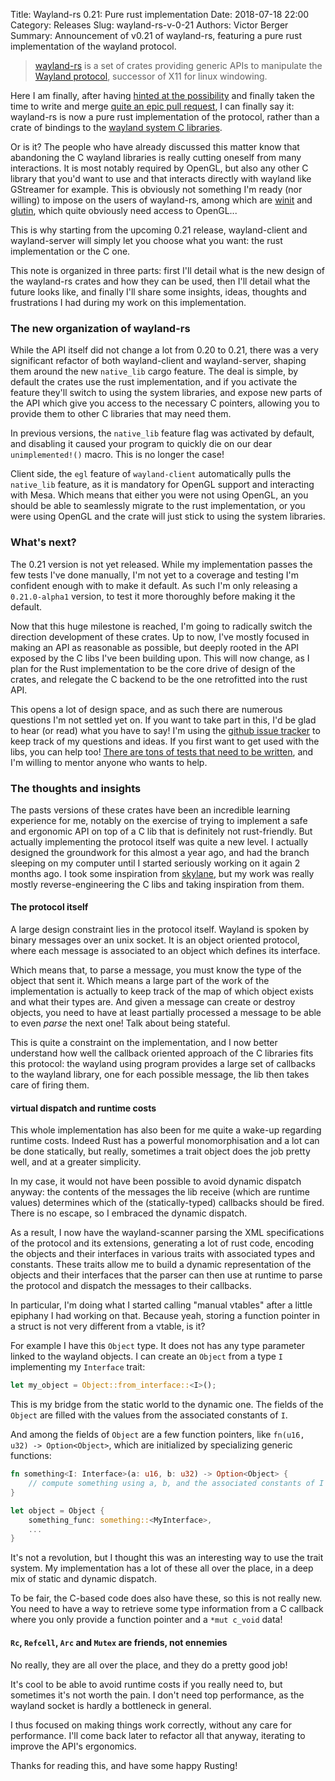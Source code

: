 Title: Wayland-rs 0.21: Pure rust implementation
Date: 2018-07-18 22:00
Category: Releases
Slug: wayland-rs-v-0-21
Authors: Victor Berger
Summary: Announcement of v0.21 of wayland-rs, featuring a pure rust implementation of the wayland protocol.

> [wayland-rs](https://github.com/Smithay/wayland-rs) is a set of crates providing generic APIs to
> manipulate the [Wayland protocol](https://en.wikipedia.org/wiki/Wayland_(display_server_protocol)), 
> successor of X11 for linux windowing.

Here I am finally, after having
[hinted at the possibility](https://github.com/Smithay/wayland-rs/pull/165) and finally taken the
time to write and merge [quite an epic pull request](https://github.com/Smithay/wayland-rs/pull/170),
I can finally say it: wayland-rs is now a pure rust implementation of the protocol, rather than a
crate of bindings to the [wayland system C libraries](https://gitlab.freedesktop.org/wayland/wayland).

Or is it? The people who have already discussed this matter know that abandoning the C wayland
libraries is really cutting oneself from many interactions. It is most notably required by OpenGL, but also
any other C library that you'd want to use and that interacts directly with wayland like GStreamer for
example. This is obviously not something I'm ready (nor willing) to impose on the users of wayland-rs,
among which are [winit](https://github.com/tomaka/winit) and [glutin](https://github.com/tomaka/glutin),
which quite  obviously need access to OpenGL...

This is why starting from the upcoming 0.21 release, wayland-client and wayland-server will simply let
you choose what you want: the rust implementation or the C one.

This note is organized in three parts: first I'll detail what is the new design of the wayland-rs 
crates and how they can be used, then I'll detail what the future looks like, and finally I'll share
some insights, ideas, thoughts and frustrations I had during my work on this implementation.

### The new organization of wayland-rs

While the API itself did not change a lot from 0.20 to 0.21, there was a very significant refactor
of both wayland-client and wayland-server, shaping them around the new `native_lib` cargo feature.
The deal is simple, by default the crates use the rust implementation, and if you activate the feature
they'll switch to using the system libraries, and expose new parts of the API which give you access
to the necessary C pointers, allowing you to provide them to other C libraries that may need them.

In previous versions, the `native_lib` feature flag was activated by default, and disabling it caused
your program to quickly die on our dear `unimplemented!()` macro. This is no longer the case!

Client side, the `egl` feature of `wayland-client` automatically pulls the `native_lib` feature, as
it is mandatory for OpenGL support and interacting with Mesa. Which means that either you were not
using OpenGL, an you should be able to seamlessly migrate to the rust implementation, or you were
using OpenGL and the crate will just stick to using the system libraries.

### What's next?

The 0.21 version is not yet released. While my implementation passes the few tests I've done manually,
I'm not yet to a coverage and testing I'm confident enough with to make it default. As such I'm only
releasing a `0.21.0-alpha1` version, to test it more thoroughly before making it the default.

Now that this huge milestone is reached, I'm going to radically switch the direction development of
these crates. Up to now, I've mostly focused in making an API as reasonable as possible, but deeply
rooted in the API exposed by the C libs I've been building upon. This will now change, as I plan for
the Rust implementation to be the core drive of design of the crates, and relegate the C backend to
be the one retrofitted into the rust API.

This opens a lot of design space, and as such there are numerous questions I'm not settled yet on.
If you want to take part in this, I'd be glad to hear (or read) what you have to say! I'm
using the [github issue tracker](https://github.com/Smithay/wayland-rs/issues) to keep track of my
questions and ideas. If you first want to get used with the libs, you can help too!
[There are tons of tests that need to be written](https://github.com/Smithay/wayland-rs/tree/master/tests),
and I'm willing to mentor anyone who wants to help.

### The thoughts and insights

The pasts versions of these crates have been an incredible learning experience for me, notably on
the exercise of trying to implement a safe and ergonomic API on top of a C lib that is definitely not
rust-friendly. But actually implementing the protocol itself was quite a new level. I actually 
designed the groundwork for this almost a year ago, and had the branch sleeping on my computer until
I started seriously working on it again 2 months ago. I took some inspiration from
[skylane](https://github.com/perceptia/skylane), but my work was really mostly reverse-engineering the
C libs and taking inspiration from them.

#### The protocol itself

A large design constraint lies in the protocol itself. Wayland is spoken by binary messages over an
unix socket. It is an object oriented protocol, where each message is associated to an object which
defines its interface.

Which means that, to parse a message, you must know the type of the object that sent it. Which means
a large part of the work of the implementation is actually to keep track of the map of which object
exists and what their types are. And given a message can create or destroy objects, you need to have
at least partially processed a message to be able to even *parse* the next one! Talk about being
stateful.

This is quite a constraint on the implementation, and I now better understand how well the callback
oriented approach of the C libraries fits this protocol: the wayland using program provides a large
set of callbacks to the wayland library, one for each possible message, the lib then takes care of
firing them.

#### virtual dispatch and runtime costs

This whole implementation has also been for me quite a wake-up regarding runtime costs. Indeed
Rust has a powerful monomorphisation and a lot can be done statically, but really, sometimes a
trait object does the job pretty well, and at a greater simplicity.

In my case, it would not have been possible to avoid dynamic dispatch anyway: the contents of the
messages the lib receive (which are runtime values) determines which of the (statically-typed)
callbacks should be fired. There is no escape, so I embraced the dynamic dispatch.

As a result, I now have the wayland-scanner parsing the XML specifications of the protocol and its
extensions, generating a lot of rust code, encoding the objects and their interfaces in various traits
with associated types and constants. These traits allow me to build a dynamic representation of the 
objects and their interfaces that the parser can then use at runtime to parse the protocol and 
dispatch the messages to their callbacks.

In particular, I'm doing what I started calling "manual vtables" after a little epiphany I had 
working on that. Because yeah, storing a function pointer in a struct is not very different from
a vtable, is it?

For example I have this `Object` type. It does not has any type parameter linked to the
wayland objects. I can create an `Object` from a type `I` implementing my `Interface` trait:

```rust
let my_object = Object::from_interface::<I>();
```

This is my bridge from the static world to the dynamic one. The fields of the `Object` are filled
with the values from the associated constants of `I`.

And among the fields of `Object` are a few function pointers, like `fn(u16, u32) -> Option<Object>`,
which are initialized by specializing generic functions:

```rust
fn something<I: Interface>(a: u16, b: u32) -> Option<Object> {
    // compute something using a, b, and the associated constants of I
}

let object = Object {
    something_func: something::<MyInterface>,
    ...
}
```

It's not a revolution, but I thought this was an interesting way to use the trait system. My
implementation has a lot of these all over the place, in a deep mix of static and dynamic
dispatch.

To be fair, the C-based code does also have these, so this is not really new. You need to have
a way to retrieve some type information from a C callback where you only provide a function
pointer and a `*mut c_void` data!

#### `Rc`, `Refcell`, `Arc` and `Mutex` are friends, not ennemies

No really, they are all over the place, and they do a pretty good job!

It's cool to be able to avoid runtime costs if you really need to, but sometimes it's not worth
the pain. I don't need top performance, as the wayland socket is hardly a bottleneck in general.

I thus focused on making things work correctly, without any care for performance. I'll come back
later to refactor all that anyway, iterating to improve the API's ergonomics.

Thanks for reading this, and have some happy Rusting!
